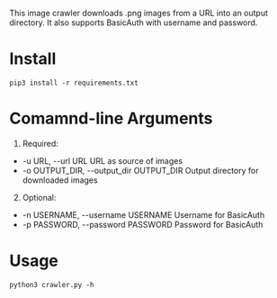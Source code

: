 This image crawler downloads .png images from a URL into an output directory.
It also supports BasicAuth with username and password.

# Install
```pip3 install -r requirements.txt```

# Comamnd-line Arguments
1) Required:
- -u URL, --url URL     URL as source of images
- -o OUTPUT_DIR, --output_dir OUTPUT_DIR     Output directory for downloaded images
2) Optional:
- -n USERNAME, --username USERNAME     Username for BasicAuth
- -p PASSWORD, --password PASSWORD     Password for BasicAuth

# Usage
```python3 crawler.py -h```
